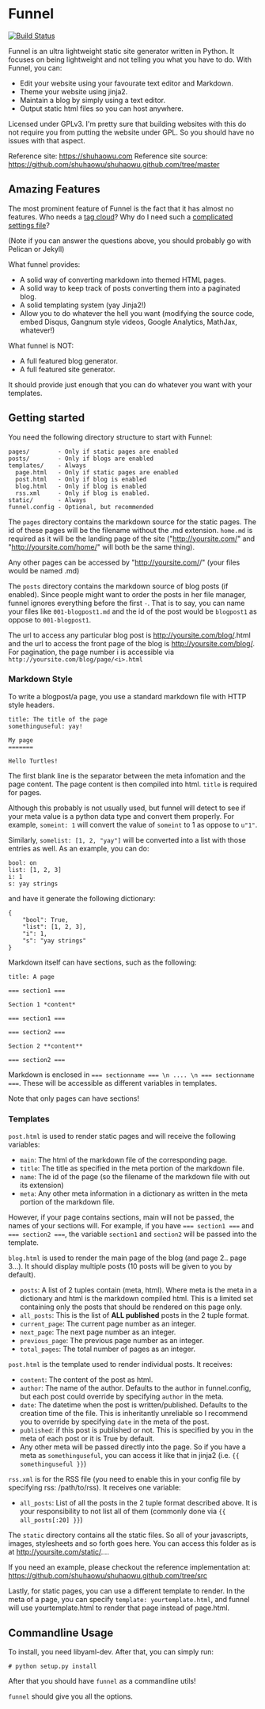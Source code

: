 Funnel
======

[![Build Status](https://travis-ci.org/shuhaowu/Funnel.svg?branch=master)](https://travis-ci.org/shuhaowu/Funnel)

Funnel is an ultra lightweight static site generator written in Python. It
focuses on being lightweight and not telling you what you have to do. With
Funnel, you can:

 - Edit your website using your favourate text editor and Markdown.
 - Theme your website using jinja2.
 - Maintain a blog by simply using a text editor.
 - Output static html files so you can host anywhere.

Licensed under GPLv3. I'm pretty sure that building websites with this do not
require you from putting the website under GPL. So you should have no issues
with that aspect.

Reference site: https://shuhaowu.com
Reference site source: https://github.com/shuhaowu/shuhaowu.github.com/tree/master

Amazing Features
--------

The most prominent feature of Funnel is the fact that it has almost no
features. Who needs a [tag cloud](http://pelican.readthedocs.org/en/2.7.2/settings.html#tag-cloud)?
Why do I need such a [complicated settings file](https://pelican.readthedocs.org/en/3.1.1/settings.html#example-settings)?

(Note if you can answer the questions above, you should probably go with Pelican or Jekyll)

What funnel provides:

 - A solid way of converting markdown into themed HTML pages.
 - A solid way to keep track of posts converting them into a paginated blog.
 - A solid templating system (yay Jinja2!)
 - Allow you to do whatever the hell you want (modifying the source code, embed
   Disqus, Gangnum style videos, Google Analytics, MathJax, whatever!)

What funnel is NOT:

 - A full featured blog generator.
 - A full featured site generator.

It should provide just enough that you can do whatever you want with your
templates.

Getting started
---------------

You need the following directory structure to start with Funnel:

    pages/        - Only if static pages are enabled
    posts/        - Only if blogs are enabled
    templates/    - Always
      page.html   - Only if static pages are enabled
      post.html   - Only if blog is enabled
      blog.html   - Only if blog is enabled
      rss.xml     - Only if blog is enabled.
    static/       - Always
    funnel.config - Optional, but recommended

The `pages` directory contains the markdown source for the static pages. The id
of these pages will be the filename without the .md extension. `home.md` is
required as it will be the landing page of the site ("http://yoursite.com/" and
"http://yoursite.com/home/" will both be the same thing).

Any other pages can be accessed by "http://yoursite.com/<id>/" (your files would be named <id>.md)

The `posts` directory contains the markdown source of blog posts (if enabled).
Since people might want to order the posts in her file manager, funnel ignores
everything before the first `-`. That is to say, you can name your files like
`001-blogpost1.md` and the id of the post would be `blogpost1` as oppose to
`001-blogpost1`.

The url to access any particular blog post is http://yoursite.com/blog/<id>.html
and the url to access the front page of the blog is http://yoursite.com/blog/.
For pagination, the page number i is accessible via
`http://yoursite.com/blog/page/<i>.html`

### Markdown Style ###

To write a blogpost/a page, you use a standard markdown file with HTTP style
headers.

    title: The title of the page
    somethinguseful: yay!

    My page
    =======

    Hello Turtles!

The first blank line is the separator between the meta infomation and the page
content. The page content is then compiled into html. `title` is required for
pages.

Although this probably is not usually used, but funnel will detect to see if
your meta value is a python data type and convert them properly. For example,
`someint: 1` will convert the value of `someint` to 1 as oppose to `u"1"`.

Similarly, `somelist: [1, 2, "yay"]` will be converted into a list with those
entries as well. As an example, you can do:

    bool: on
    list: [1, 2, 3]
    i: 1
    s: yay strings

and have it generate the following dictionary:

    {
        "bool": True,
        "list": [1, 2, 3],
        "i": 1,
        "s": "yay strings"
    }

Markdown itself can have sections, such as the following:

    title: A page

    === section1 ===

    Section 1 *content*

    === section1 ===

    === section2 ===

    Section 2 **content**

    === section2 ===

Markdown is enclosed in `=== sectionname === \n .... \n === sectionname ===`.
These will be accessible as different variables in templates. 

Note that only pages can have sections!

### Templates ###

`post.html` is used to render static pages and will receive the following
variables:

 - `main`: The html of the markdown file of the corresponding page.
 - `title`: The title as specified in the meta portion of the markdown file.
 - `name`: The id of the page (so the filename of the markdown file with out its extension)
 - `meta`: Any other meta information in a dictionary as written in the meta
           portion of the markdown file.

However, if your page contains sections, main will not be passed, the names of
your sections will. For example, if you have `=== section1 ===` and 
`=== section2 ===`, the variable `section1` and `section2` will be passed into
the template.

`blog.html` is used to render the main page of the blog (and page 2.. page
3...). It should display multiple posts (10 posts will be given to you by
default).

 - `posts`: A list of 2 tuples contain (meta, html). Where meta is the
            meta in a dictionary and html is the markdown compiled html. This
            is a limited set containing only the posts that should be rendered
            on this page only.
 - `all_posts`: This is the list of **ALL published** posts in the 2 tuple 
   format.
 - `current_page`: The current page number as an integer.
 - `next_page`: The next page number as an integer.
 - `previous_page`: The previous page number as an integer.
 - `total_pages`: The total number of pages as an integer.

`post.html` is the template used to render individual posts. It receives:

 - `content`: The content of the post as html.
 - `author`: The name of the author. Defaults to the author in funnel.config,
             but each post could override by specifying `author` in the meta.
 - `date`: The datetime when the post is written/published. Defaults to the
           creation time of the file. This is inheritantly unreliable so I
           recommend you to override by specifying `date` in the meta of the post.
 - `published`: if this post is published or not. This is specified by you in 
   the meta of each post or it is True by default.
 - Any other meta will be passed directly into the page. So if you have a meta
   as `somethinguseful`, you can access it like that in jinja2 (i.e. `{{ somethinguseful }}`)

`rss.xml` is for the RSS file (you need to enable this in your config file by
specifying rss: /path/to/rss). It receives one variable:

 - `all_posts`: List of all the posts in the 2 tuple format described above. It
                is your responsibility to not list all of them (commonly done via
                `{{ all_posts[:20] }}`)

The `static` directory contains all the static files. So all of your javascripts,
images, stylesheets and so forth goes here. You can access this folder as is
at http://yoursite.com/static/....

If you need an example, please checkout the reference implementation at:
https://github.com/shuhaowu/shuhaowu.github.com/tree/src

Lastly, for static pages, you can use a different template to render. In the
meta of a page, you can specify `template: yourtemplate.html`, and funnel will
use yourtemplate.html to render that page instead of page.html.

Commandline Usage
-----------------

To install, you need libyaml-dev. After that, you can simply run:

    # python setup.py install

After that you should have `funnel` as a commandline utils!

`funnel` should give you all the options.
